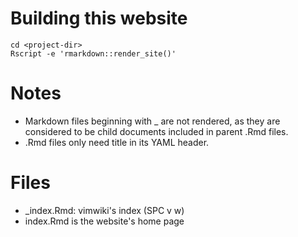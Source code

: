 # Building this website

```
cd <project-dir>
Rscript -e 'rmarkdown::render_site()'
```

# Notes

* Markdown files beginning with _ are not rendered, as they are considered to be
child documents included in parent .Rmd files.
* .Rmd files only need title in its YAML header.

# Files

* _index.Rmd: vimwiki's index (SPC v w)
* index.Rmd is the website's home page

